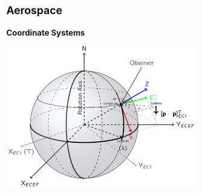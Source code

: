 # Aerospace

## Coordinate Systems

<img src="tikz/earth_ecef_eci.png" alt="Coordinate Systems" width="600"/>